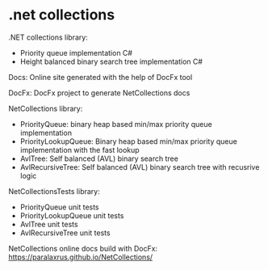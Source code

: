 # .net collections

.NET collections library:
- Priority queue implementation C#
- Height balanced binary search tree implementation C#

Docs:
Online site generated with the help of DocFx tool

DocFx:
DocFx project to generate NetCollections docs

NetCollections library:
 - PriorityQueue: binary heap based min/max priority queue implementation
 - PriorityLookupQueue: Binary heap based min/max priority queue implementation with the fast lookup
 - AvlTree: Self balanced (AVL) binary search tree
 - AvlRecursiveTree: Self balanced (AVL) binary search tree with recusrive logic

NetCollectionsTests library:
 - PriorityQueue unit tests
 - PriorityLookupQueue unit tests
 - AvlTree unit tests
 - AvlRecursiveTree unit tests

NetCollections online docs build with DocFx:
 https://paralaxrus.github.io/NetCollections/



